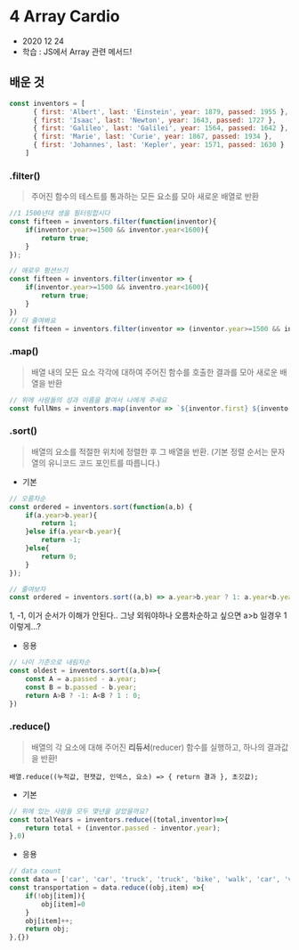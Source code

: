 # 4 Array Cardio

- 2020 12 24
- 학습 : JS에서 Array 관련 메서드!

## 배운 것

```javascript
const inventors = [
      { first: 'Albert', last: 'Einstein', year: 1879, passed: 1955 },
      { first: 'Isaac', last: 'Newton', year: 1643, passed: 1727 },
      { first: 'Galileo', last: 'Galilei', year: 1564, passed: 1642 },
      { first: 'Marie', last: 'Curie', year: 1867, passed: 1934 },
      { first: 'Johannes', last: 'Kepler', year: 1571, passed: 1630 }
    ]
```



### .filter()

> 주어진 함수의 테스트를 통과하는 모든 요소를 모아 새로운 배열로 반환

```javascript
//1 1500년대 생을 필터링합시다
const fifteen = inventors.filter(function(inventor){
    if(inventor.year>=1500 && inventor.year<1600){
        return true;
    }    
});

// 애로우 펑션쓰기
const fifteen = inventors.filter(inventor => {
    if(inventor.year>=1500 && inventro.year<1600){
        return true;
    }
})
// 더 줄여봐요
const fifteen = inventors.filter(inventor => (inventor.year>=1500 && inventor.year<1600));

```

### .map()

> 배열 내의 모든 요소 각각에 대하여 주어진 함수를 호출한 결과를 모아 새로운 배열을 반환

```javascript
// 위에 사람들의 성과 이름을 붙여서 나에게 주세요
const fullNms = inventors.map(inventor => `${inventor.first} ${invento.last}`)
```

### .sort()

>  배열의 요소를 적절한 위치에 정렬한 후 그 배열을 반환. (기본 정렬 순서는 문자열의 유니코드 코드 포인트를 따릅니다.)

- 기본

```javascript
// 오름차순
const ordered = inventors.sort(function(a,b) {
    if(a.year>b.year){
        return 1;
    }else if(a.year<b.year){
        return -1;
    }else{
        return 0;
    }
});

// 줄여보자
const ordered = inventors.sort((a,b) => a.year>b.year ? 1: a.year<b.year ? -1:0)
```

1, -1, 이거 순서가 이해가 안된다.. 그냥 외워야하나 오름차순하고 싶으면 a>b 일경우 1 이렇게...?

- 응용

```javascript
// 나이 기준으로 내림차순
const oldest = inventors.sort((a,b)=>{
    const A = a.passed - a.year;
    const B = b.passed - b.year;
    return A>B ? -1: A<B ? 1 : 0;
})
```

### .reduce()

> 배열의 각 요소에 대해 주어진 **리듀서**(reducer) 함수를 실행하고, 하나의 결과값을 반환!

`배열.reduce((누적값, 현잿값, 인덱스, 요소) => { return 결과 }, 초깃값);`

- 기본

```javascript
// 위에 있는 사람들 모두 몇년을 살았을까요?
const totalYears = inventors.reduce((total,inventor)=>{
    return total + (inventor.passed - inventor.year);
},0)
```

- 응용

```javascript
// data count
const data = ['car', 'car', 'truck', 'truck', 'bike', 'walk', 'car', 'van', 'bike', 'walk', 'car', 'van', 'car', 'truck' ];
const transportation = data.reduce((obj,item) =>{
    if(!obj[item]){
        obj[item]=0
    }
    obj[item]++;
    return obj;
},{})
```


